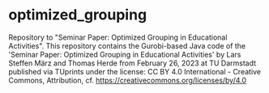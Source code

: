 # optimized_grouping
Repository to "Seminar Paper: Optimized Grouping in Educational Activities".
This repository contains the Gurobi-based Java code of the 'Seminar Paper: Optimized Grouping in Educational Activities' by Lars Steffen März and Thomas Herde from February 26, 2023 at TU Darmstadt published via TUprints under the license:
CC BY 4.0 International - Creative Commons, Attribution, cf. https://creativecommons.org/licenses/by/4.0
